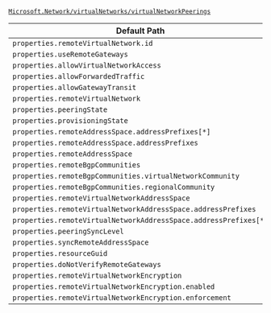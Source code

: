 [`Microsoft.Network/virtualNetworks/virtualNetworkPeerings`](https://docs.microsoft.com/en-us/azure/templates/microsoft.network/virtualnetworks/virtualnetworkpeerings)

| Default Path | Alias |
|---|---|
| `properties.remoteVirtualNetwork.id` | `Microsoft.Network/virtualNetworks/virtualNetworkPeerings/remoteVirtualNetwork.id` |
| `properties.useRemoteGateways` | `Microsoft.Network/virtualNetworks/virtualNetworkPeerings/useRemoteGateways` |
| `properties.allowVirtualNetworkAccess` | `Microsoft.Network/virtualNetworks/virtualNetworkPeerings/allowVirtualNetworkAccess` |
| `properties.allowForwardedTraffic` | `Microsoft.Network/virtualNetworks/virtualNetworkPeerings/allowForwardedTraffic` |
| `properties.allowGatewayTransit` | `Microsoft.Network/virtualNetworks/virtualNetworkPeerings/allowGatewayTransit` |
| `properties.remoteVirtualNetwork` | `Microsoft.Network/virtualNetworks/virtualNetworkPeerings/remoteVirtualNetwork` |
| `properties.peeringState` | `Microsoft.Network/virtualNetworks/virtualNetworkPeerings/peeringState` |
| `properties.provisioningState` | `Microsoft.Network/virtualNetworks/virtualNetworkPeerings/provisioningState` |
| `properties.remoteAddressSpace.addressPrefixes[*]` | `Microsoft.Network/virtualNetworks/virtualNetworkPeerings/remoteAddressSpace.addressPrefixes[*]` |
| `properties.remoteAddressSpace.addressPrefixes` | `Microsoft.Network/virtualNetworks/virtualNetworkPeerings/remoteAddressSpace.addressPrefixes` |
| `properties.remoteAddressSpace` | `Microsoft.Network/virtualNetworks/virtualNetworkPeerings/remoteAddressSpace` |
| `properties.remoteBgpCommunities` | `Microsoft.Network/virtualNetworks/virtualNetworkPeerings/remoteBgpCommunities` |
| `properties.remoteBgpCommunities.virtualNetworkCommunity` | `Microsoft.Network/virtualNetworks/virtualNetworkPeerings/remoteBgpCommunities.virtualNetworkCommunity` |
| `properties.remoteBgpCommunities.regionalCommunity` | `Microsoft.Network/virtualNetworks/virtualNetworkPeerings/remoteBgpCommunities.regionalCommunity` |
| `properties.remoteVirtualNetworkAddressSpace` | `Microsoft.Network/virtualNetworks/virtualNetworkPeerings/remoteVirtualNetworkAddressSpace` |
| `properties.remoteVirtualNetworkAddressSpace.addressPrefixes` | `Microsoft.Network/virtualNetworks/virtualNetworkPeerings/remoteVirtualNetworkAddressSpace.addressPrefixes` |
| `properties.remoteVirtualNetworkAddressSpace.addressPrefixes[*]` | `Microsoft.Network/virtualNetworks/virtualNetworkPeerings/remoteVirtualNetworkAddressSpace.addressPrefixes[*]` |
| `properties.peeringSyncLevel` | `Microsoft.Network/virtualNetworks/virtualNetworkPeerings/peeringSyncLevel` |
| `properties.syncRemoteAddressSpace` | `Microsoft.Network/virtualNetworks/virtualNetworkPeerings/syncRemoteAddressSpace` |
| `properties.resourceGuid` | `Microsoft.Network/virtualNetworks/virtualNetworkPeerings/resourceGuid` |
| `properties.doNotVerifyRemoteGateways` | `Microsoft.Network/virtualNetworks/virtualNetworkPeerings/doNotVerifyRemoteGateways` |
| `properties.remoteVirtualNetworkEncryption` | `Microsoft.Network/virtualNetworks/virtualNetworkPeerings/remoteVirtualNetworkEncryption` |
| `properties.remoteVirtualNetworkEncryption.enabled` | `Microsoft.Network/virtualNetworks/virtualNetworkPeerings/remoteVirtualNetworkEncryption.enabled` |
| `properties.remoteVirtualNetworkEncryption.enforcement` | `Microsoft.Network/virtualNetworks/virtualNetworkPeerings/remoteVirtualNetworkEncryption.enforcement` |

